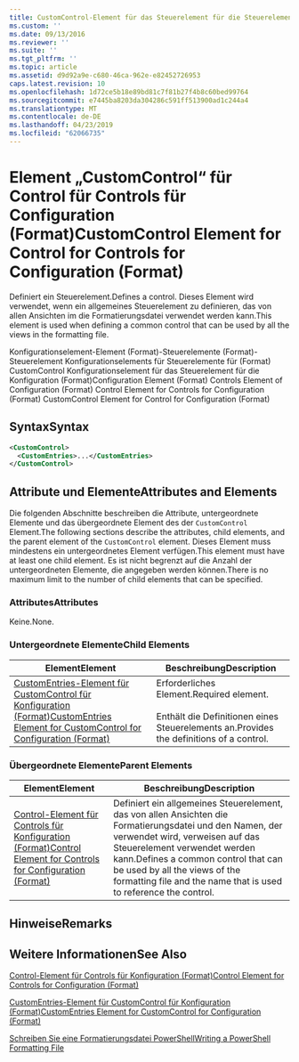 ```yaml
---
title: CustomControl-Element für das Steuerelement für die Steuerelemente für die Konfiguration (Format) | Microsoft-Dokumentation
ms.custom: ''
ms.date: 09/13/2016
ms.reviewer: ''
ms.suite: ''
ms.tgt_pltfrm: ''
ms.topic: article
ms.assetid: d9d92a9e-c680-46ca-962e-e82452726953
caps.latest.revision: 10
ms.openlocfilehash: 1d72ce5b18e89bd81c7f81b27f4b8c60bed99764
ms.sourcegitcommit: e7445ba8203da304286c591ff513900ad1c244a4
ms.translationtype: MT
ms.contentlocale: de-DE
ms.lasthandoff: 04/23/2019
ms.locfileid: "62066735"
---
```

# <a name="customcontrol-element-for-control-for-controls-for-configuration-format"></a><span data-ttu-id="c0b48-102">Element „CustomControl“ für Control für Controls für Configuration (Format)</span><span class="sxs-lookup"><span data-stu-id="c0b48-102">CustomControl Element for Control for Controls for Configuration (Format)</span></span>

<span data-ttu-id="c0b48-103">Definiert ein Steuerelement.</span><span class="sxs-lookup"><span data-stu-id="c0b48-103">Defines a control.</span></span> <span data-ttu-id="c0b48-104">Dieses Element wird verwendet, wenn ein allgemeines Steuerelement zu definieren, das von allen Ansichten im die Formatierungsdatei verwendet werden kann.</span><span class="sxs-lookup"><span data-stu-id="c0b48-104">This element is used when defining a common control that can be used by all the views in the formatting file.</span></span>

<span data-ttu-id="c0b48-105">Konfigurationselement-Element (Format)-Steuerelemente (Format)-Steuerelement Konfigurationselements für Steuerelemente für (Format) CustomControl Konfigurationselement für das Steuerelement für die Konfiguration (Format)</span><span class="sxs-lookup"><span data-stu-id="c0b48-105">Configuration Element (Format) Controls Element of Configuration (Format) Control Element for Controls for Configuration (Format) CustomControl Element for Control for Configuration (Format)</span></span>

## <a name="syntax"></a><span data-ttu-id="c0b48-106">Syntax</span><span class="sxs-lookup"><span data-stu-id="c0b48-106">Syntax</span></span>

```xml
<CustomControl>
  <CustomEntries>...</CustomEntries>
</CustomControl>
```

## <a name="attributes-and-elements"></a><span data-ttu-id="c0b48-107">Attribute und Elemente</span><span class="sxs-lookup"><span data-stu-id="c0b48-107">Attributes and Elements</span></span>

<span data-ttu-id="c0b48-108">Die folgenden Abschnitte beschreiben die Attribute, untergeordnete Elemente und das übergeordnete Element des der `CustomControl` Element.</span><span class="sxs-lookup"><span data-stu-id="c0b48-108">The following sections describe the attributes, child elements, and the parent element of the `CustomControl` element.</span></span> <span data-ttu-id="c0b48-109">Dieses Element muss mindestens ein untergeordnetes Element verfügen.</span><span class="sxs-lookup"><span data-stu-id="c0b48-109">This element must have at least one child element.</span></span> <span data-ttu-id="c0b48-110">Es ist nicht begrenzt auf die Anzahl der untergeordneten Elemente, die angegeben werden können.</span><span class="sxs-lookup"><span data-stu-id="c0b48-110">There is no maximum limit to the number of child elements that can be specified.</span></span>

### <a name="attributes"></a><span data-ttu-id="c0b48-111">Attributes</span><span class="sxs-lookup"><span data-stu-id="c0b48-111">Attributes</span></span>

<span data-ttu-id="c0b48-112">Keine.</span><span class="sxs-lookup"><span data-stu-id="c0b48-112">None.</span></span>

### <a name="child-elements"></a><span data-ttu-id="c0b48-113">Untergeordnete Elemente</span><span class="sxs-lookup"><span data-stu-id="c0b48-113">Child Elements</span></span>

|<span data-ttu-id="c0b48-114">Element</span><span class="sxs-lookup"><span data-stu-id="c0b48-114">Element</span></span>|<span data-ttu-id="c0b48-115">Beschreibung</span><span class="sxs-lookup"><span data-stu-id="c0b48-115">Description</span></span>|
|-------------|-----------------|
|[<span data-ttu-id="c0b48-116">CustomEntries-Element für CustomControl für Konfiguration (Format)</span><span class="sxs-lookup"><span data-stu-id="c0b48-116">CustomEntries Element for CustomControl for Configuration (Format)</span></span>](./customentries-element-for-customcontrol-for-controls-for-configuration-format.md)|<span data-ttu-id="c0b48-117">Erforderliches Element.</span><span class="sxs-lookup"><span data-stu-id="c0b48-117">Required element.</span></span><br /><br /> <span data-ttu-id="c0b48-118">Enthält die Definitionen eines Steuerelements an.</span><span class="sxs-lookup"><span data-stu-id="c0b48-118">Provides the definitions of a control.</span></span>|

### <a name="parent-elements"></a><span data-ttu-id="c0b48-119">Übergeordnete Elemente</span><span class="sxs-lookup"><span data-stu-id="c0b48-119">Parent Elements</span></span>

|<span data-ttu-id="c0b48-120">Element</span><span class="sxs-lookup"><span data-stu-id="c0b48-120">Element</span></span>|<span data-ttu-id="c0b48-121">Beschreibung</span><span class="sxs-lookup"><span data-stu-id="c0b48-121">Description</span></span>|
|-------------|-----------------|
|[<span data-ttu-id="c0b48-122">Control-Element für Controls für Konfiguration (Format)</span><span class="sxs-lookup"><span data-stu-id="c0b48-122">Control Element for Controls for Configuration (Format)</span></span>](./control-element-for-controls-for-configuration-format.md)|<span data-ttu-id="c0b48-123">Definiert ein allgemeines Steuerelement, das von allen Ansichten die Formatierungsdatei und den Namen, der verwendet wird, verweisen auf das Steuerelement verwendet werden kann.</span><span class="sxs-lookup"><span data-stu-id="c0b48-123">Defines a common control that can be used by all the views of the formatting file and the name that is used to reference the control.</span></span>|

## <a name="remarks"></a><span data-ttu-id="c0b48-124">Hinweise</span><span class="sxs-lookup"><span data-stu-id="c0b48-124">Remarks</span></span>

## <a name="see-also"></a><span data-ttu-id="c0b48-125">Weitere Informationen</span><span class="sxs-lookup"><span data-stu-id="c0b48-125">See Also</span></span>

[<span data-ttu-id="c0b48-126">Control-Element für Controls für Konfiguration (Format)</span><span class="sxs-lookup"><span data-stu-id="c0b48-126">Control Element for Controls for Configuration (Format)</span></span>](./control-element-for-controls-for-configuration-format.md)

[<span data-ttu-id="c0b48-127">CustomEntries-Element für CustomControl für Konfiguration (Format)</span><span class="sxs-lookup"><span data-stu-id="c0b48-127">CustomEntries Element for CustomControl for Configuration (Format)</span></span>](./customentries-element-for-customcontrol-for-controls-for-configuration-format.md)

[<span data-ttu-id="c0b48-128">Schreiben Sie eine Formatierungsdatei PowerShell</span><span class="sxs-lookup"><span data-stu-id="c0b48-128">Writing a PowerShell Formatting File</span></span>](./writing-a-powershell-formatting-file.md)
